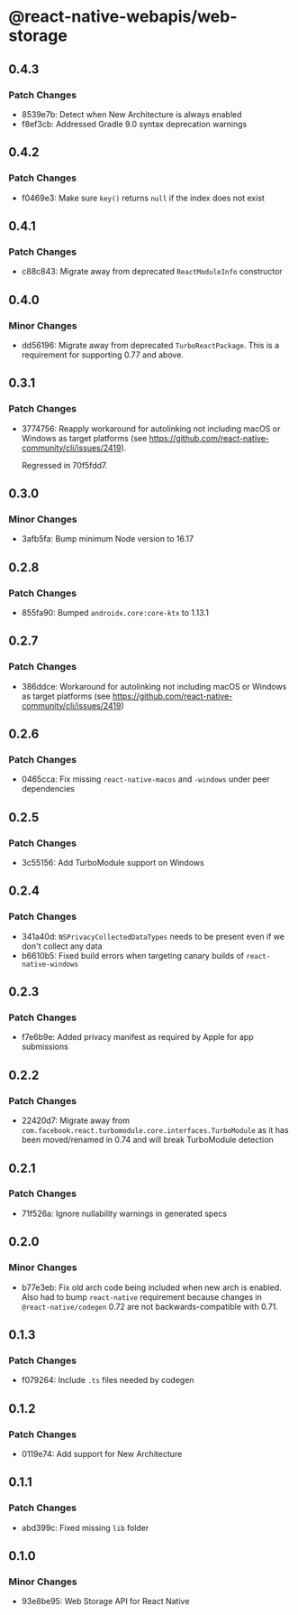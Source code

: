 # @react-native-webapis/web-storage

## 0.4.3

### Patch Changes

- 8539e7b: Detect when New Architecture is always enabled
- f8ef3cb: Addressed Gradle 9.0 syntax deprecation warnings

## 0.4.2

### Patch Changes

- f0469e3: Make sure `key()` returns `null` if the index does not exist

## 0.4.1

### Patch Changes

- c88c843: Migrate away from deprecated `ReactModuleInfo` constructor

## 0.4.0

### Minor Changes

- dd56196: Migrate away from deprecated `TurboReactPackage`. This is a
  requirement for supporting 0.77 and above.

## 0.3.1

### Patch Changes

- 3774756: Reapply workaround for autolinking not including macOS or Windows as
  target platforms (see
  https://github.com/react-native-community/cli/issues/2419).

  Regressed in 70f5fdd7.

## 0.3.0

### Minor Changes

- 3afb5fa: Bump minimum Node version to 16.17

## 0.2.8

### Patch Changes

- 855fa90: Bumped `androidx.core:core-ktx` to 1.13.1

## 0.2.7

### Patch Changes

- 386ddce: Workaround for autolinking not including macOS or Windows as target
  platforms (see https://github.com/react-native-community/cli/issues/2419)

## 0.2.6

### Patch Changes

- 0465cca: Fix missing `react-native-macos` and `-windows` under peer
  dependencies

## 0.2.5

### Patch Changes

- 3c55156: Add TurboModule support on Windows

## 0.2.4

### Patch Changes

- 341a40d: `NSPrivacyCollectedDataTypes` needs to be present even if we don't
  collect any data
- b6610b5: Fixed build errors when targeting canary builds of
  `react-native-windows`

## 0.2.3

### Patch Changes

- f7e6b9e: Added privacy manifest as required by Apple for app submissions

## 0.2.2

### Patch Changes

- 22420d7: Migrate away from
  `com.facebook.react.turbomodule.core.interfaces.TurboModule` as it has been
  moved/renamed in 0.74 and will break TurboModule detection

## 0.2.1

### Patch Changes

- 71f526a: Ignore nullability warnings in generated specs

## 0.2.0

### Minor Changes

- b77e3eb: Fix old arch code being included when new arch is enabled. Also had
  to bump `react-native` requirement because changes in `@react-native/codegen`
  0.72 are not backwards-compatible with 0.71.

## 0.1.3

### Patch Changes

- f079264: Include `.ts` files needed by codegen

## 0.1.2

### Patch Changes

- 0119e74: Add support for New Architecture

## 0.1.1

### Patch Changes

- abd399c: Fixed missing `lib` folder

## 0.1.0

### Minor Changes

- 93e8be95: Web Storage API for React Native
